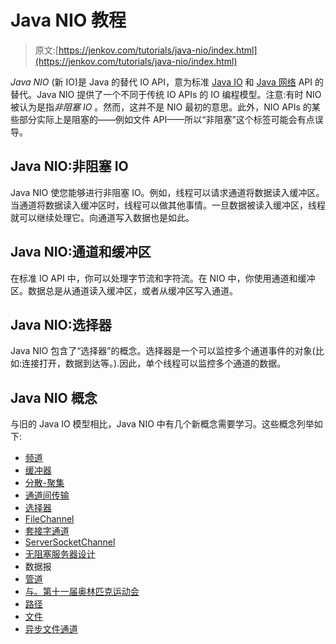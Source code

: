 # Java NIO 教程

> 原文:[https://jenkov.com/tutorials/java-nio/index.html](https://jenkov.com/tutorials/java-nio/index.html)

*Java* *NIO* (新 IO)是 Java 的替代 IO API，意为标准 [Java IO](/java-io/index.html) 和 [Java 网络](/java-networking/index.html) API 的替代。Java NIO 提供了一个不同于传统 IO APIs 的 IO 编程模型。注意:有时 NIO 被认为是指*非阻塞 IO* 。然而，这并不是 NIO 最初的意思。此外，NIO APIs 的某些部分实际上是阻塞的——例如文件 API——所以“非阻塞”这个标签可能会有点误导。

## Java NIO:非阻塞 IO

Java NIO 使您能够进行非阻塞 IO。例如，线程可以请求通道将数据读入缓冲区。当通道将数据读入缓冲区时，线程可以做其他事情。一旦数据被读入缓冲区，线程就可以继续处理它。向通道写入数据也是如此。

## Java NIO:通道和缓冲区

在标准 IO API 中，你可以处理字节流和字符流。在 NIO 中，你使用通道和缓冲区。数据总是从通道读入缓冲区，或者从缓冲区写入通道。

## Java NIO:选择器

Java NIO 包含了“选择器”的概念。选择器是一个可以监控多个通道事件的对象(比如:连接打开，数据到达等。).因此，单个线程可以监控多个通道的数据。

## Java NIO 概念

与旧的 Java IO 模型相比，Java NIO 中有几个新概念需要学习。这些概念列举如下:

*   [频道](channels.html)
*   [缓冲器](buffers.html)
*   [分散-聚集](scatter-gather.html)
*   [通道间传输](channel-to-channel-transfers.html)
*   [选择器](selectors.html)
*   [FileChannel](file-channel.html)
*   [套接字通道](socketchannel.html)
*   [ServerSocketChannel](server-socket-channel.html)
*   [无阻塞服务器设计](non-blocking-server.html)
*   数据报
*   [管道](pipe.html)
*   [与。第十一届奥林匹克运动会](nio-vs-io.html)
*   [路径](path.html)
*   [文件](files.html)
*   [异步文件通道](asynchronousfilechannel.html)